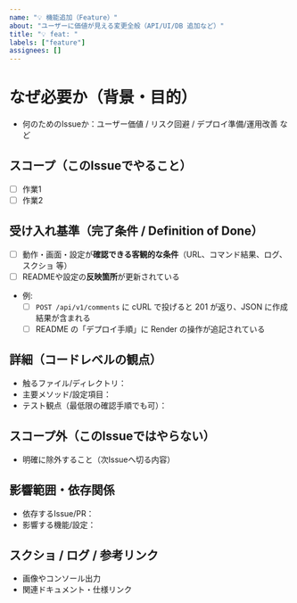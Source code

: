 ```yaml
---
name: "💡 機能追加（Feature）"
about: "ユーザーに価値が見える変更全般（API/UI/DB 追加など）"
title: "💡 feat: "
labels: ["feature"]
assignees: []
---
```


<!--
======================== ガイド（作成後も残してOK） ========================

■ タイトルの付け方（例）
  - 💡 feat: 匿名コメントの作成APIを追加
  - 🧹 chore: Render で Web サービス作成（Auto Deploy OFF）
  - 📝 docs: README に ER 図へのリンクを追加
  - 🐛 bug: コメントの表示がおかしい
  - ♻️ refactor: CommentsController のサービス分離
  - 🚀 perf: コメント取得のキャッシュを追加、コメント一覧APIでN+1解消
  - 🧪 test: Comments API のリクエストスペック追加
  - 🛠️ ci: GitHub Actions でRubocopを実行
  - 🏗️ build: Dockerfile を production 用に調整

■ ブランチ名の付け方（kebab-case）
  - feat/comments-create-endpoint
  - chore/render-web-service
  - docs/readme-erd-link
  - fix/comments-n-plus-one
  - refactor/comments-service-object
  - perf/comments-cache
  - test/comments-request-spec
  - ci/rubocop-workflow
  - build/dockerfile-prod

■ コミットメッセージ規約（Conventional Commits 推奨）
  形式:  <type>(<scope>): <summary>
  例   : feat(comments): create endpoint for anonymous post
         fix(db): add missing index for comments.book_id
         chore(ci): enable CodeQL scanning
  補足 : 本文は空行を1つ入れて詳細。フッターに Close #123 等を記載。

■ PR タイトルの付け方（Issueに対応させる）
  - [feat] 匿名コメントの作成APIを追加（Close #12）
  - [chore] Render: Web サービス作成（Auto Deploy OFF）
  - [docs] README: ER 図リンクを追加

■ 受け入れ基準（例の作り方）
  - どのURL/コマンド/ログで「できた」と判定するかを書いておく
  - スクショや cURL の返り値、Rails ログ抜粋など“客観的”な根拠を用意

■ ラベルの目安
  - feature / fix / chore / docs / perf / test / ci / build / security / infra など
ユーザーに見える振る舞いが増えた？ → feat
バグ修正？ → fix
速度/負荷のみ改善？ → perf
仕様は同じで内部整理？ → refactor
テストだけ？ → test
文書だけ？ → docs
CI定義？ → ci
ビルド/依存/パッケージ？ → build
セキュリティ目的が主？ → security
インフラ（Render/DB/監視）？ → infra
上記どれでもない雑務・運用設定 → chore
=======================================================================
-->

# なぜ必要か（背景・目的）
- 何のためのIssueか：ユーザー価値 / リスク回避 / デプロイ準備/運用改善 など

## スコープ（このIssueでやること）
- [ ] 作業1
- [ ] 作業2

## 受け入れ基準（完了条件 / Definition of Done）
- [ ] 動作・画面・設定が**確認できる客観的な条件**（URL、コマンド結果、ログ、スクショ 等）
- [ ] READMEや設定の**反映箇所**が更新されている
- 例:
  - [ ] `POST /api/v1/comments` に cURL で投げると 201 が返り、JSON に作成結果が含まれる
  - [ ] README の「デプロイ手順」に Render の操作が追記されている

## 詳細（コードレベルの観点）
- 触るファイル/ディレクトリ：
- 主要メソッド/設定項目：
- テスト観点（最低限の確認手順でも可）：

## スコープ外（このIssueではやらない）
- 明確に除外すること（次Issueへ切る内容）

## 影響範囲・依存関係
- 依存するIssue/PR：
- 影響する機能/設定：

## スクショ / ログ / 参考リンク
- 画像やコンソール出力
- 関連ドキュメント・仕様リンク

<!--
注意（テンプレの運用メモ：作成後にこのコメントは残してOK）
- タイトルは短く具体的に（例：chore: enable Dependabot）
- 関係者を @メンション（将来の自分含む）
- 作業時間の目安があれば軽く書く
-->
